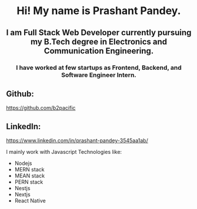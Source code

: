 <h1 align="center">Hi! My name is Prashant Pandey.</h1>
<h2 align="center">I am Full Stack Web Developer currently pursuing my B.Tech degree in Electronics and Communication Engineering.</h2>
<h3 align='center'>I have worked at few startups as Frontend, Backend, and Software Engineer Intern.</h3>

<h2>Github: </h2> <a href="https://github.com/b2pacific">https://github.com/b2pacific</a>
<br />
<h2>LinkedIn: </h2> <a href="https://www.linkedin.com/in/prashant-pandey-3545aa1ab/">https://www.linkedin.com/in/prashant-pandey-3545aa1ab/</a>

<p>I mainly work with Javascript Technologies like:</p>
<ul>
<li>Nodejs</li>
<li>MERN stack</li>
<li>MEAN stack</li>
<li>PERN stack</li>
<li>Nestjs</li>
<li>Nextjs</li>
<li>React Native</li>
</ul>